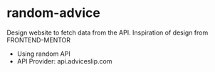 # random-advice
Design website to fetch data from the API. Inspiration of design from FRONTEND-MENTOR

- Using random API
- API Provider: api.adviceslip.com

